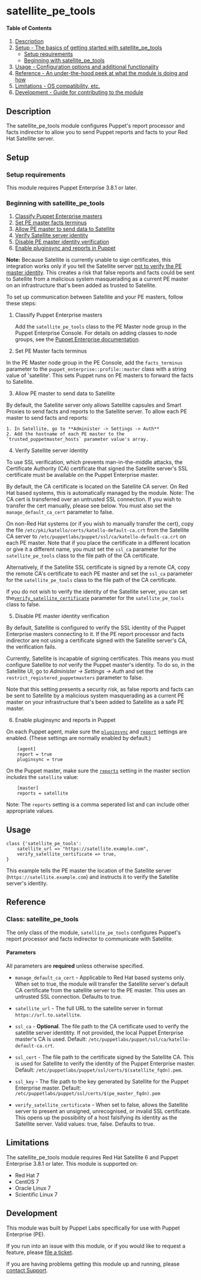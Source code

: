 # satellite_pe_tools

#### Table of Contents

1. [Description](#description)
2. [Setup - The basics of getting started with satellite_pe_tools](#setup)
    * [Setup requirements](#setup-requirements)
    * [Beginning with satellite_pe_tools](#beginning-with-satellite_pe_tools)
3. [Usage - Configuration options and additional functionality](#usage)
4. [Reference - An under-the-hood peek at what the module is doing and how](#reference)
5. [Limitations - OS compatibility, etc.](#limitations)
6. [Development - Guide for contributing to the module](#development)

## Description

The satellite_pe_tools module configures Puppet's report processor and facts indirector to allow you to send Puppet reports and facts to your Red Hat Satellite server.

## Setup

### Setup requirements

This module requires Puppet Enterprise 3.8.1 or later.

### Beginning with satellite_pe_tools

1. [Classify Puppet Enterprise masters](#classify-puppet-enterprise-masters)
2. [Set PE master facts terminus](#set-pe-master-facts-terminus)
3. [Allow PE master to send data to Satellite](#allow-pe–master-to-send-data-to-satellite)
4. [Verify Satellite server identity](#verify-satellite-server-identity)
5. [Disable PE master identity verification](#disable-pe-master-identity-verification)
6. [Enable pluginsync and reports in Puppet](#enable-pluginsync-and-reports-in-puppet)

**Note:** Because Satellite is currently unable to sign certificates, this integration works only if you tell the Satellite server [not to verify the PE master identity](#disable-pe-master-identity-verification). This creates a risk that false reports and facts could be sent to Satellite from a malicious system masquerading as a current PE master on an infrastructure that's been added as trusted to Satellite.

To set up communication between Satellite and your PE masters, follow these steps:

1. Classify Puppet Enterprise masters

   Add the `satellite_pe_tools` class to the PE Master node group in the Puppet Enterprise Console. For details on adding classes to node groups, see the [Puppet Enterprise documentation](#https://docs.puppetlabs.com/pe/latest/console_classes_groups.html#adding-classes-to-a-node-group).

2. Set PE Master facts terminus

  In the PE Master node group in the PE Console, add the `facts_terminus`
parameter to the `puppet_enterprise::profile::master` class with a string value of 'satellite'.
This sets Puppet runs on PE masters to forward the facts to Satellite.

3. Allow PE master to send data to Satellite

  By default, the Satellite server only allows Satellite capsules and Smart
Proxies to send facts and reports to the Satellite server. To allow each PE master to send facts and reports: 
    
    1. In Satellite, go to **Administer -> Settings -> Auth**
    2. Add the hostname of each PE master to the `trusted_puppetmaster_hosts` parameter value's array.

4. Verify Satellite server identity

  To use SSL verification, which prevents man-in-the-middle attacks, the
Certificate Authority (CA) certificate that signed the Satellite server's SSL
certificate must be available on the Puppet Enterprise master.

  By default, the CA certificate is located on the Satellite CA server. On Red Hat based systems,
  this is automatically managed by the module. Note: The CA cert is transferred over an untrusted SSL connection. If you wish to transfer the cert manually, please see below. You must also set the `manage_default_ca_cert` parameter to false. 

  On non-Red Hat systems (or if you wish to manually transfer the cert), copy the file `/etc/pki/katello/certs/katello-default-ca.crt` from the Satellite CA server to `/etc/puppetlabs/puppet/ssl/ca/katello-default-ca.crt` on each PE master. Note that if you place the certificate in a different location or give it a different name, you must set the `ssl_ca` parameter for the `satellite_pe_tools` class to the file path of the CA certificate.

  Alternatively, if the Satellite SSL certificate is signed by a remote CA, copy the remote CA's certificate to each PE master and set the `ssl_ca` parameter for the `satellite_pe_tools` class to the file path of the CA certificate.

  If you do not wish to verify the identity of the Satellite server, you can set the[`verify_satellite_certificate`](#verify_satellite_certificate) parameter for the `satellite_pe_tools` class to false.
  
5. Disable PE master identity verification

  By default, Satellite is configured to verify the SSL identity of the Puppet
Enterprise masters connecting to it. If the PE report processor and facts indirector are not using a certificate signed with the Satellite server's CA, the verification fails. 

  Currently, Satellite is incapable of signing certificates. This means you must configure Satellite to *not* verify the Puppet master's identity. To do so, in the Satellite UI, go to *Administer -> Settings -> Auth* and set the `restrict_registered_puppetmasters` parameter to false.

  Note that this setting presents a security risk, as false reports and facts can be sent to Satellite by a malicious system masquerading as a current PE master on your infrastructure that's been added to Satellite as a safe PE master.

6. Enable pluginsync and reports in Puppet

  On each Puppet agent, make sure the [`pluginsync`](https://docs.puppetlabs.com/references/latest/configuration.html#pluginsync) and [`report`](https://docs.puppetlabs.com/references/latest/configuration.html#report) settings are enabled. (These settings are normally enabled by default.)

        [agent]
        report = true
        pluginsync = true

  On the Puppet master, make sure the [`reports`](https://docs.puppetlabs.com/references/4.2.latest/configuration.html#reports) setting in the master section *includes* the `satellite` value:

        [master]
        reports = satellite
  Note: The `reports` setting is a comma seperated list and can include other appropriate values.

## Usage
        
~~~puppet
class {'satellite_pe_tools':
	satellite_url => "https://satellite.example.com",
    verify_satellite_certificate => true,
}
~~~

This example tells the PE master the location of the Satellite server (`https://satellite.example.com`) and instructs it to verify the Satellite server's identity. 


## Reference

### Class: satellite_pe_tools

The only class of the module, `satellite_pe_tools` configures Puppet's report
processor and facts indirector to communicate with Satellite.

#### Parameters

All parameters are **required** unless otherwise specified.

* `manage_default_ca_cert` - Applicable to Red Hat based systems only. When set to true, the module will transfer the Satellite server's default CA certificate from the satellite server to the PE master. This uses an untrusted SSL connection. Defaults to true.

* `satellite_url` - The full URL to the satellite server in format `https://url.to.satellite`.

* `ssl_ca` - **Optional**. The file path to the CA certificate used to verify the satellite server identitity. If not provided, the local Puppet Enterprise master's CA is used. Default: `/etc/puppetlabs/puppet/ssl/ca/katello-default-ca.crt`.

* `ssl_cert` - The file path to the certificate signed by the Satellite CA. This is used for Satellite to verify the identity of the Puppet Enterprise master. Default: `/etc/puppetlabs/puppet/ssl/certs/$(satellite_fqdn).pem`.

* `ssl_key` - The file path to the key generated by Satellite for the Puppet Enterprise master. Default: `/etc/puppetlabs/puppet/ssl/certs/$(pe_master_fqdn).pem`

* `verify_satellite_certificate` - When set to false, allows the Satellite server to present an unsigned, unrecognised, or invalid SSL certificate. This opens up the possibility of a host falsifying its identity as the Satellite server. Valid values: true, false. Defaults to true.

## Limitations

The satellite_pe_tools module requires Red Hat Satellite 6 and Puppet Enterprise 3.8.1 or later. This module is supported on:

* Red Hat 7
* CentOS 7
* Oracle Linux 7
* Scientific Linux 7

## Development

This module was built by Puppet Labs specifically for use with Puppet Enterprise (PE).

If you run into an issue with this module, or if you would like to request a feature, please [file a ticket](https://tickets.puppetlabs.com/browse/MODULES/).

If you are having problems getting this module up and running, please [contact Support](http://puppetlabs.com/services/customer-support).
